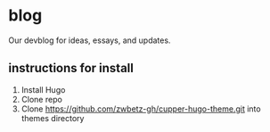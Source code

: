 # blog
Our devblog for ideas, essays, and updates.

## instructions for install
1. Install Hugo
2. Clone repo
3. Clone https://github.com/zwbetz-gh/cupper-hugo-theme.git into themes directory
